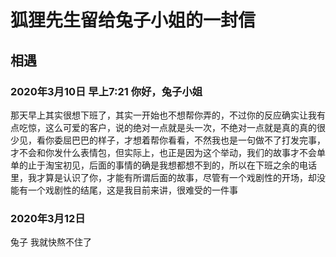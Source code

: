 # 狐狸先生留给兔子小姐的一封信

## 相遇

### 2020年3月10日 早上7:21 你好，兔子小姐

   那天早上其实很想下班了，其实一开始也不想帮你弄的，不过你的反应确实让我有点吃惊，这么可爱的客户，说的绝对一点就是头一次，不绝对一点就是真的真的很少见，看你委屈巴巴的样子，才想着帮你看看，不然我也是一句做不了打发完事，才不会和你发什么表情包，但实际上，也正是因为这个举动，我们的故事才不会单单的止于淘宝初见，后面的事情的确是我想都想不到的，所以在下班之余的电话里，我才算是认识了你，才能有所谓后面的故事，尽管有一个戏剧性的开场，却没能有一个戏剧性的结尾，这是我目前来讲，很难受的一件事

### 2020年3月12日 

兔子 我就快熬不住了 
